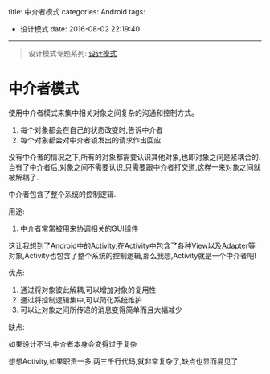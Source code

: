 title: 中介者模式
categories: Android
tags:
  - 设计模式
date: 2016-08-02 22:19:40
---


> 设计模式专题系列: [设计模式](http://yifeiyuan.me/2016/07/20/design-patterns/)

# 中介者模式

使用中介者模式来集中相关对象之间复杂的沟通和控制方式。

1. 每个对象都会在自己的状态改变时,告诉中介者
2. 每个对象都会对中介者锁发出的请求作出回应

没有中介者的情况之下,所有的对象都需要认识其他对象,也即对象之间是紧耦合的.
当有了中介者后,对象之间不需要认识,只需要跟中介者打交道,这样一来对象之间就被解耦了.


中介者包含了整个系统的控制逻辑.  

<!-- more -->


用途:

1. 中介者常常被用来协调相关的GUI组件

这让我想到了Android中的Activity,在Activity中包含了各种View以及Adapter等对象,Activity也包含了整个系统的控制逻辑,那么我想,Activity就是一个中介者吧!

优点:

1. 通过将对象彼此解耦,可以增加对象的复用性
2. 通过将控制逻辑集中,可以简化系统维护
3. 可以让对象之间所传递的消息变得简单而且大幅减少

缺点:

如果设计不当,中介者本身会变得过于复杂  


想想Activity,如果职责一多,两三千行代码,就非常复杂了,缺点也显而易见了  
